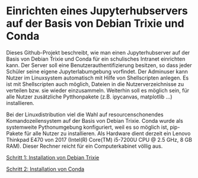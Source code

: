 # Einrichten eines Jupyterhubservers auf der Basis von Debian Trixie und Conda

Dieses Github-Projekt beschreibt, wie man einen Jupyterhubserver auf der Basis von Debian Trixie und Conda für ein schulisches Intranet einrichten kann. Der Server soll eine Benutzerauthentifizierung besitzen, so dass jeder Schüler seine eigene Jupyterlabumgebung vorfindet. Der Adminuser kann Nutzer im Linuxsystem automatisch mit Hilfe von Shellscripten anlegen. Es ist mit Shellscripten auch möglich, Dateien in die Nutzerverzeichnisse zu verteilen bzw. sie wieder einzusammeln. Weiterhin soll es möglich sein, für alle Nutzer zusätzliche Pytthonpakete (z.B. ipycanvas, matplotlib ...) installieren.

Bei der Linuxdistribution viel die Wahl auf resourcenschonendes Komandozeilensystem auf der Basis von Debian Trixie. Conda wurde als systemweite Pythonumgebung konfiguriert, weil es so möglich ist, pip-Pakete für alle Nutzer zu installieren. Als Hardware dient derzeit ein Lenovo Thinkpad E470 von 2017 (Intel(R) Core(TM) i5-7200U CPU @ 2.5 GHz, 8 GB RAM). Dieser Rechner reicht für ein Computerkabinet völlig aus.



[Schritt 1: Installation von Debian Trixie](01_InstallDebianTrixie.md)

[Schritt 2: Installation von Conda](02_InstallConda.md)
